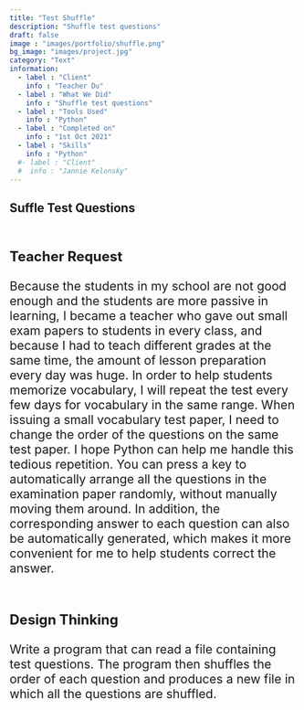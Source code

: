 ```yaml
---
title: "Test Shuffle"
description: "Shuffle test questions"
draft: false
image : "images/portfolio/shuffle.png"
bg_image: "images/project.jpg"
category: "Text"
information:
  - label : "Client"
    info : "Teacher Du"
  - label : "What We Did"
    info : "Shuffle test questions"
  - label : "Tools Used"
    info : "Python"
  - label : "Completed on"
    info : "1st Oct 2021"
  - label : "Skills"
    info : "Python"
  #- label : "Client"
  #  info : "Jannie Kelonsky"
---
```


## Suffle Test Questions

<br/><p style="font-size:18pt"><b>Teacher Request</b></p>
<p style="font-size:16pt">Because the students in my school are not good enough and the students are more passive in learning, I became a teacher who gave out small exam papers to students in every class, and because I had to teach different grades at the same time, the amount of lesson preparation every day was huge. In order to help students memorize vocabulary, I will repeat the test every few days for vocabulary in the same range. When issuing a small vocabulary test paper, I need to change the order of the questions on the same test paper. I hope Python can help me handle this tedious repetition. You can press a key to automatically arrange all the questions in the examination paper randomly, without manually moving them around. In addition, the corresponding answer to each question can also be automatically generated, which makes it more convenient for me to help students correct the answer.</p>
<br/><p style="font-size:18pt"><b>Design Thinking</b></p>
<p style="font-size:16pt">Write a program that can read a file containing test questions. The program then shuffles the order of each question and produces a new file in which all the questions are shuffled.</p>
